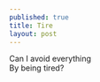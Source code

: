 ```yaml
---
published: true
title: Tire
layout: post
---
```

Can I avoid everything
<br/>
By being tired?